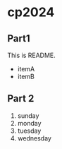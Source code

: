 # cp2024

## Part1
This is README.
-  itemA
-  itemB

## Part 2
1. sunday
1. monday
1. tuesday
1. wednesday
